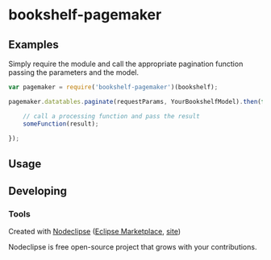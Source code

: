 

# bookshelf-pagemaker


## Examples

Simply require the module and call the appropriate pagination function passing the parameters and the model.

```js
var pagemaker = require('bookshelf-pagemaker')(bookshelf);

pagemaker.datatables.paginate(requestParams, YourBookshelfModel).then(function(result) {

    // call a processing function and pass the result 
    someFunction(result);
	
});

```


## Usage



## Developing



### Tools

Created with [Nodeclipse](https://github.com/Nodeclipse/nodeclipse-1)
 ([Eclipse Marketplace](http://marketplace.eclipse.org/content/nodeclipse), [site](http://www.nodeclipse.org))   

Nodeclipse is free open-source project that grows with your contributions.
